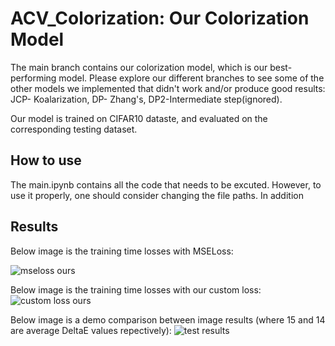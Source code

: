 # ACV_Colorization: Our Colorization Model

The main branch contains our colorization model, which is our best-performing model. Please explore our different branches to see some of the other models we implemented that didn't work and/or produce good results: JCP- Koalarization, DP- Zhang's, DP2-Intermediate step(ignored).

Our model is trained on CIFAR10 dataste, and evaluated on the corresponding testing dataset. 

## How to use
The main.ipynb contains all the code that needs to be excuted. However, to use it properly, one should consider changing the file paths. 
In addition

## Results
Below image is the training time losses with MSELoss:

![mseloss ours](https://user-images.githubusercontent.com/50256011/235391448-ecfcd51c-85d0-4e04-b2a9-839c6d68f575.png)

Below image is the training time losses with our custom loss:
![custom loss ours](https://user-images.githubusercontent.com/50256011/235391490-31601423-5d62-4ef4-aab9-dd228f860c92.png)

Below image is a demo comparison between image results (where 15 and 14 are average DeltaE values repectively):
![test results](https://user-images.githubusercontent.com/50256011/235391604-e39bb8ca-86b9-4542-ab6e-ba957adfb83b.png)



